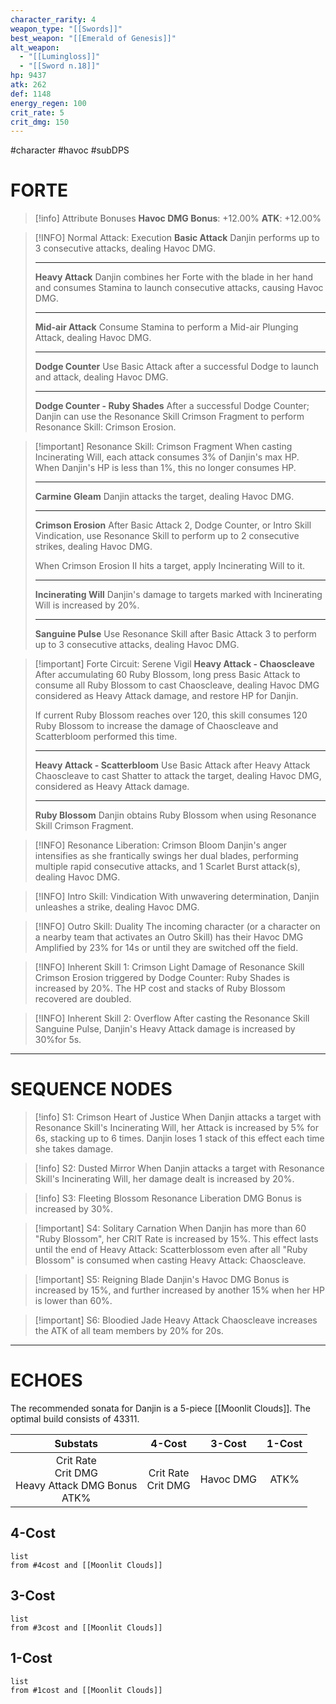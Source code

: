 ```yaml
---
character_rarity: 4
weapon_type: "[[Swords]]"
best_weapon: "[[Emerald of Genesis]]"
alt_weapon:
  - "[[Lumingloss]]"
  - "[[Sword n.18]]"
hp: 9437
atk: 262
def: 1148
energy_regen: 100
crit_rate: 5
crit_dmg: 150
---
```

#character #havoc #subDPS 
# FORTE
> [!info] Attribute Bonuses
> **Havoc DMG Bonus**: +12.00%
> **ATK**: +12.00%

> [!INFO] Normal Attack: Execution
> **Basic Attack**
> Danjin performs up to 3 consecutive attacks, dealing Havoc DMG.
> 
> ---
> **Heavy Attack**
> Danjin combines her Forte with the blade in her hand and consumes Stamina to launch consecutive attacks, causing Havoc DMG.
> 
> ---
> **Mid-air Attack** 
> Consume Stamina to perform a Mid-air Plunging Attack, dealing Havoc DMG.
> 
> ---
> **Dodge Counter** 
> Use Basic Attack after a successful Dodge to launch and attack, dealing Havoc DMG.
> 
> ---
> **Dodge Counter - Ruby Shades**
> After a successful Dodge Counter; Danjin can use the Resonance Skill Crimson Fragment to perform Resonance Skill: Crimson Erosion.

> [!important] Resonance Skill: Crimson Fragment
> When casting Incinerating Will, each attack consumes 3% of Danjin's max HP. When Danjin's HP is less than 1%, this no longer consumes HP.
> 
> ---
> **Carmine Gleam**
> Danjin attacks the target, dealing Havoc DMG.
> 
> ---
> **Crimson Erosion**
> After Basic Attack 2, Dodge Counter, or Intro Skill Vindication, use Resonance Skill to perform up to 2 consecutive strikes, dealing Havoc DMG.  
> 
> When Crimson Erosion II hits a target, apply Incinerating Will to it.
> 
> ---
> **Incinerating Will**
> Danjin's damage to targets marked with Incinerating Will is increased by 20%.
> 
> ---
> **Sanguine Pulse**
> Use Resonance Skill after Basic Attack 3 to perform up to 3 consecutive attacks, dealing Havoc DMG.

> [!important] Forte Circuit: Serene Vigil
> **Heavy Attack - Chaoscleave**
> After accumulating 60 Ruby Blossom, long press Basic Attack to consume all Ruby Blossom to cast Chaoscleave, dealing Havoc DMG considered as Heavy Attack damage, and restore HP for Danjin. 
> 
> If current Ruby Blossom reaches over 120, this skill consumes 120 Ruby Blossom to increase the damage of Chaoscleave and Scatterbloom performed this time.
> 
> ---
> **Heavy Attack - Scatterbloom**
> Use Basic Attack after Heavy Attack Chaoscleave to cast Shatter to attack the target, dealing Havoc DMG, considered as Heavy Attack damage.
> 
> ---
> **Ruby Blossom**
> Danjin obtains Ruby Blossom when using Resonance Skill Crimson Fragment.

> [!INFO] Resonance Liberation: Crimson Bloom
> Danjin's anger intensifies as she frantically swings her dual blades, performing multiple rapid consecutive attacks, and 1 Scarlet Burst attack(s), dealing Havoc DMG.

> [!INFO] Intro Skill: Vindication
> With unwavering determination, Danjin unleashes a strike, dealing Havoc DMG.

> [!INFO] Outro Skill: Duality
> The incoming character (or a character on a nearby team that activates an Outro Skill) has their Havoc DMG Amplified by 23% for 14s or until they are switched off the field.

> [!INFO] Inherent Skill 1: Crimson Light
> Damage of Resonance Skill Crimson Erosion triggered by Dodge Counter: Ruby Shades is increased by 20%. The HP cost and stacks of Ruby Blossom recovered are doubled.

> [!INFO] Inherent Skill 2: Overflow
> After casting the Resonance Skill Sanguine Pulse, Danjin's Heavy Attack damage is increased by 30%for 5s.

---
# SEQUENCE NODES

> [!info] S1: Crimson Heart of Justice
> When Danjin attacks a target with Resonance Skill's Incinerating Will, her Attack is increased by 5% for 6s, stacking up to 6 times. Danjin loses 1 stack of this effect each time she takes damage.

> [!info] S2: Dusted Mirror
> When Danjin attacks a target with Resonance Skill's Incinerating Will, her damage dealt is increased by 20%.

> [!info] S3: Fleeting Blossom
> Resonance Liberation DMG Bonus is increased by 30%.

> [!important] S4: Solitary Carnation
> When Danjin has more than 60 "Ruby Blossom", her CRIT Rate is increased by 15%. This effect lasts until the end of Heavy Attack: Scatterblossom even after all "Ruby Blossom" is consumed when casting Heavy Attack: Chaoscleave.

> [!important] S5: Reigning Blade
> Danjin's Havoc DMG Bonus is increased by 15%, and further increased by another 15% when her HP is lower than 60%.

> [!important] S6: Bloodied Jade
> Heavy Attack Chaoscleave increases the ATK of all team members by 20% for 20s.

---
# ECHOES
The recommended sonata for Danjin is a 5-piece [[Moonlit Clouds]].
The optimal build consists of 43311.

|                        Substats                         |        4-Cost         |  3-Cost   | 1-Cost |
| :-----------------------------------------------------: | :-------------------: | :-------: | :----: |
| Crit Rate<br>Crit DMG<br>Heavy Attack DMG Bonus<br>ATK% | Crit Rate<br>Crit DMG | Havoc DMG |  ATK%  |
## 4-Cost
```dataview
list 
from #4cost and [[Moonlit Clouds]]
```
## 3-Cost
```dataview
list
from #3cost and [[Moonlit Clouds]]
```
## 1-Cost
```dataview
list
from #1cost and [[Moonlit Clouds]]
```
